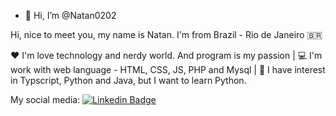 - 👋 Hi, I’m @Natan0202


Hi, nice to meet you, my name is Natan. I'm from Brazil - Rio de Janeiro 🇧🇷

❤️ I'm love technology and nerdy world. And program is my passion | 💻 I'm work with web language - HTML, CSS, JS, PHP and Mysql | 👀 I have interest in 
Typscript, Python and Java, but I want to learn Python.

My social media:
[![Linkedin Badge](https://img.shields.io/badge/-Natan%20Menezes-6633cc?style=flat-square&logo=Linkedin&logoColor=white&link=https://www.linkedin.com/in/natan-siqueira-319b55164//)](https://www.linkedin.com/in/natan-siqueira-319b55164/) 




